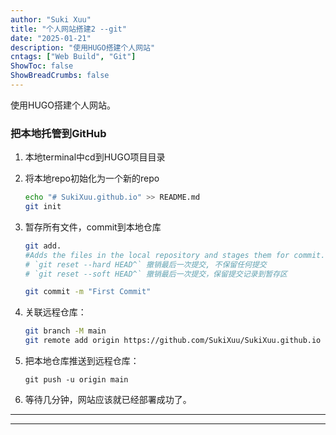 ```yaml
---
author: "Suki Xuu"
title: "个人网站搭建2 --git"
date: "2025-01-21"
description: "使用HUGO搭建个人网站"
cntags: ["Web Build", "Git"]
ShowToc: false
ShowBreadCrumbs: false
---
```


使用HUGO搭建个人网站。

<!--more-->
### 把本地托管到GitHub
1. 本地terminal中cd到HUGO项目目录
2. 将本地repo初始化为一个新的repo
   ```bash
   echo "# SukiXuu.github.io" >> README.md
   git init
   ```
3. 暂存所有文件，commit到本地仓库
    ```bash
    git add.
    #Adds the files in the local repository and stages them for commit. 若要取消暂存文件，请使用
    # `git reset --hard HEAD^` 撤销最后一次提交, 不保留任何提交
	# `git reset --soft HEAD^` 撤销最后一次提交，保留提交记录到暂存区
   ```

   ```bash
   git commit -m "First Commit"
   ```

4. 关联远程仓库：
   ```bash
   git branch -M main
   git remote add origin https://github.com/SukiXuu/SukiXuu.github.io
   ```
5. 把本地仓库推送到远程仓库：
   ```
   git push -u origin main
   ```
6. 等待几分钟，网站应该就已经部署成功了。


---


---

